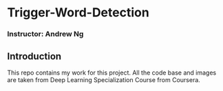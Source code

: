 # Trigger-Word-Detection

### Instructor: Andrew Ng

## Introduction
This repo contains my work for this project. All the code base and images are taken from Deep Learning Specialization Course from Coursera.
